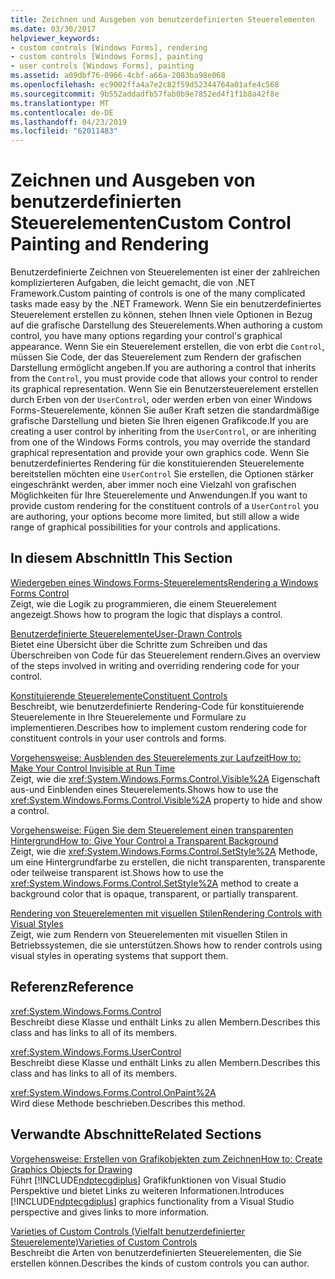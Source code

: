 ```yaml
---
title: Zeichnen und Ausgeben von benutzerdefinierten Steuerelementen
ms.date: 03/30/2017
helpviewer_keywords:
- custom controls [Windows Forms], rendering
- custom controls [Windows Forms], painting
- user controls [Windows Forms], painting
ms.assetid: a09dbf76-0966-4cbf-a66a-2083ba98e068
ms.openlocfilehash: ec9002ffa4a7e2c82f59d52344764a01afe4c568
ms.sourcegitcommit: 9b552addadfb57fab0b9e7852ed4f1f1b8a42f8e
ms.translationtype: MT
ms.contentlocale: de-DE
ms.lasthandoff: 04/23/2019
ms.locfileid: "62011483"
---
```

# <a name="custom-control-painting-and-rendering"></a><span data-ttu-id="bf6e1-102">Zeichnen und Ausgeben von benutzerdefinierten Steuerelementen</span><span class="sxs-lookup"><span data-stu-id="bf6e1-102">Custom Control Painting and Rendering</span></span>
<span data-ttu-id="bf6e1-103">Benutzerdefinierte Zeichnen von Steuerelementen ist einer der zahlreichen komplizierteren Aufgaben, die leicht gemacht, die von .NET Framework.</span><span class="sxs-lookup"><span data-stu-id="bf6e1-103">Custom painting of controls is one of the many complicated tasks made easy by the .NET Framework.</span></span> <span data-ttu-id="bf6e1-104">Wenn Sie ein benutzerdefiniertes Steuerelement erstellen zu können, stehen Ihnen viele Optionen in Bezug auf die grafische Darstellung des Steuerelements.</span><span class="sxs-lookup"><span data-stu-id="bf6e1-104">When authoring a custom control, you have many options regarding your control's graphical appearance.</span></span> <span data-ttu-id="bf6e1-105">Wenn Sie ein Steuerelement erstellen, die von erbt die `Control`, müssen Sie Code, der das Steuerelement zum Rendern der grafischen Darstellung ermöglicht angeben.</span><span class="sxs-lookup"><span data-stu-id="bf6e1-105">If you are authoring a control that inherits from the `Control`, you must provide code that allows your control to render its graphical representation.</span></span> <span data-ttu-id="bf6e1-106">Wenn Sie ein Benutzersteuerelement erstellen durch Erben von der `UserControl`, oder werden erben von einer Windows Forms-Steuerelemente, können Sie außer Kraft setzen die standardmäßige grafische Darstellung und bieten Sie Ihren eigenen Grafikcode.</span><span class="sxs-lookup"><span data-stu-id="bf6e1-106">If you are creating a user control by inheriting from the `UserControl`, or are inheriting from one of the Windows Forms controls, you may override the standard graphical representation and provide your own graphics code.</span></span> <span data-ttu-id="bf6e1-107">Wenn Sie benutzerdefiniertes Rendering für die konstituierenden Steuerelemente bereitstellen möchten eine `UserControl` Sie erstellen, die Optionen stärker eingeschränkt werden, aber immer noch eine Vielzahl von grafischen Möglichkeiten für Ihre Steuerelemente und Anwendungen.</span><span class="sxs-lookup"><span data-stu-id="bf6e1-107">If you want to provide custom rendering for the constituent controls of a `UserControl` you are authoring, your options become more limited, but still allow a wide range of graphical possibilities for your controls and applications.</span></span>  
  
## <a name="in-this-section"></a><span data-ttu-id="bf6e1-108">In diesem Abschnitt</span><span class="sxs-lookup"><span data-stu-id="bf6e1-108">In This Section</span></span>  
 [<span data-ttu-id="bf6e1-109">Wiedergeben eines Windows Forms-Steuerelements</span><span class="sxs-lookup"><span data-stu-id="bf6e1-109">Rendering a Windows Forms Control</span></span>](rendering-a-windows-forms-control.md)  
 <span data-ttu-id="bf6e1-110">Zeigt, wie die Logik zu programmieren, die einem Steuerelement angezeigt.</span><span class="sxs-lookup"><span data-stu-id="bf6e1-110">Shows how to program the logic that displays a control.</span></span>  
  
 [<span data-ttu-id="bf6e1-111">Benutzerdefinierte Steuerelemente</span><span class="sxs-lookup"><span data-stu-id="bf6e1-111">User-Drawn Controls</span></span>](user-drawn-controls.md)  
 <span data-ttu-id="bf6e1-112">Bietet eine Übersicht über die Schritte zum Schreiben und das Überschreiben von Code für das Steuerelement rendern.</span><span class="sxs-lookup"><span data-stu-id="bf6e1-112">Gives an overview of the steps involved in writing and overriding rendering code for your control.</span></span>  
  
 [<span data-ttu-id="bf6e1-113">Konstituierende Steuerelemente</span><span class="sxs-lookup"><span data-stu-id="bf6e1-113">Constituent Controls</span></span>](constituent-controls.md)  
 <span data-ttu-id="bf6e1-114">Beschreibt, wie benutzerdefinierte Rendering-Code für konstituierende Steuerelemente in Ihre Steuerelemente und Formulare zu implementieren.</span><span class="sxs-lookup"><span data-stu-id="bf6e1-114">Describes how to implement custom rendering code for constituent controls in your user controls and forms.</span></span>  
  
 [<span data-ttu-id="bf6e1-115">Vorgehensweise: Ausblenden des Steuerelements zur Laufzeit</span><span class="sxs-lookup"><span data-stu-id="bf6e1-115">How to: Make Your Control Invisible at Run Time</span></span>](how-to-make-your-control-invisible-at-run-time.md)  
 <span data-ttu-id="bf6e1-116">Zeigt, wie die <xref:System.Windows.Forms.Control.Visible%2A> Eigenschaft aus-und Einblenden eines Steuerelements.</span><span class="sxs-lookup"><span data-stu-id="bf6e1-116">Shows how to use the <xref:System.Windows.Forms.Control.Visible%2A> property to hide and show a control.</span></span>  
  
 [<span data-ttu-id="bf6e1-117">Vorgehensweise: Fügen Sie dem Steuerelement einen transparenten Hintergrund</span><span class="sxs-lookup"><span data-stu-id="bf6e1-117">How to: Give Your Control a Transparent Background</span></span>](how-to-give-your-control-a-transparent-background.md)  
 <span data-ttu-id="bf6e1-118">Zeigt, wie die <xref:System.Windows.Forms.Control.SetStyle%2A> Methode, um eine Hintergrundfarbe zu erstellen, die nicht transparenten, transparente oder teilweise transparent ist.</span><span class="sxs-lookup"><span data-stu-id="bf6e1-118">Shows how to use the <xref:System.Windows.Forms.Control.SetStyle%2A> method to create a background color that is opaque, transparent, or partially transparent.</span></span>  
  
 [<span data-ttu-id="bf6e1-119">Rendering von Steuerelementen mit visuellen Stilen</span><span class="sxs-lookup"><span data-stu-id="bf6e1-119">Rendering Controls with Visual Styles</span></span>](rendering-controls-with-visual-styles.md)  
 <span data-ttu-id="bf6e1-120">Zeigt, wie zum Rendern von Steuerelementen mit visuellen Stilen in Betriebssystemen, die sie unterstützen.</span><span class="sxs-lookup"><span data-stu-id="bf6e1-120">Shows how to render controls using visual styles in operating systems that support them.</span></span>  
  
## <a name="reference"></a><span data-ttu-id="bf6e1-121">Referenz</span><span class="sxs-lookup"><span data-stu-id="bf6e1-121">Reference</span></span>  
 <xref:System.Windows.Forms.Control>  
 <span data-ttu-id="bf6e1-122">Beschreibt diese Klasse und enthält Links zu allen Membern.</span><span class="sxs-lookup"><span data-stu-id="bf6e1-122">Describes this class and has links to all of its members.</span></span>  
  
 <xref:System.Windows.Forms.UserControl>  
 <span data-ttu-id="bf6e1-123">Beschreibt diese Klasse und enthält Links zu allen Membern.</span><span class="sxs-lookup"><span data-stu-id="bf6e1-123">Describes this class and has links to all of its members.</span></span>  
  
 <xref:System.Windows.Forms.Control.OnPaint%2A>  
 <span data-ttu-id="bf6e1-124">Wird diese Methode beschrieben.</span><span class="sxs-lookup"><span data-stu-id="bf6e1-124">Describes this method.</span></span>  
  
## <a name="related-sections"></a><span data-ttu-id="bf6e1-125">Verwandte Abschnitte</span><span class="sxs-lookup"><span data-stu-id="bf6e1-125">Related Sections</span></span>  
 [<span data-ttu-id="bf6e1-126">Vorgehensweise: Erstellen von Grafikobjekten zum Zeichnen</span><span class="sxs-lookup"><span data-stu-id="bf6e1-126">How to: Create Graphics Objects for Drawing</span></span>](../advanced/how-to-create-graphics-objects-for-drawing.md)  
 <span data-ttu-id="bf6e1-127">Führt [!INCLUDE[ndptecgdiplus](../../../../includes/ndptecgdiplus-md.md)] Grafikfunktionen von Visual Studio Perspektive und bietet Links zu weiteren Informationen.</span><span class="sxs-lookup"><span data-stu-id="bf6e1-127">Introduces [!INCLUDE[ndptecgdiplus](../../../../includes/ndptecgdiplus-md.md)] graphics functionality from a Visual Studio perspective and gives links to more information.</span></span>  
  
 [<span data-ttu-id="bf6e1-128">Varieties of Custom Controls (Vielfalt benutzerdefinierter Steuerelemente)</span><span class="sxs-lookup"><span data-stu-id="bf6e1-128">Varieties of Custom Controls</span></span>](varieties-of-custom-controls.md)  
 <span data-ttu-id="bf6e1-129">Beschreibt die Arten von benutzerdefinierten Steuerelementen, die Sie erstellen können.</span><span class="sxs-lookup"><span data-stu-id="bf6e1-129">Describes the kinds of custom controls you can author.</span></span>
